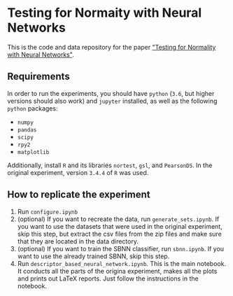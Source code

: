 # Testing for Normaity with Neural Networks

This is the code and data repository for the paper ["Testing for Normality with Neural Networks"](https://arxiv.org/abs/2009.13831).

## Requirements

In order to run the experiments, you should have `python` (`3.6`, but higher versions should also work) and `jupyter` installed, as well as the following `python` packages:
* `numpy`
* `pandas`
* `scipy`
* `rpy2`
* `matplotlib`

Additionally, install `R` and its libraries `nortest`, `gsl`, and `PearsonDS`. In the original experiment, version `3.4.4` of `R` was used.

## How to replicate the experiment

1. Run `configure.ipynb`
2. (optional) If you want to recreate the data, run `generate_sets.ipynb`. If you want to use the datasets that were used in the original experiment, skip this step, but extract the csv files from the zip files and make sure that they are located in the data directory.
3. (optional) If you want to train the SBNN classifier, run `sbnn.ipynb`. If you want to use the already trained SBNN, skip this step.
4. Run `descriptor_based_neural_network.ipynb`. This is the main notebook. It conducts all the parts of the origina experiment, makes all the plots and prints out LaTeX reports. Just follow the instructions in the notebook. 
